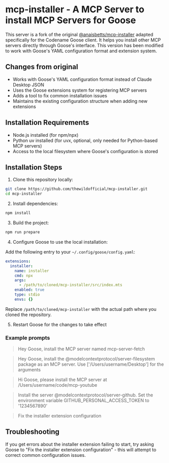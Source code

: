 # mcp-installer - A MCP Server to install MCP Servers for Goose

This server is a fork of the original [@anaisbetts/mcp-installer](https://github.com/anaisbetts/mcp-installer) adapted specifically for the Codename Goose client. It helps you install other MCP servers directly through Goose's interface. This version has been modified to work with Goose's YAML configuration format and extension system.

## Changes from original
- Works with Goose's YAML configuration format instead of Claude Desktop JSON
- Uses the Goose extensions system for registering MCP servers
- Adds a tool to fix common installation issues
- Maintains the existing configuration structure when adding new extensions

## Installation Requirements
- Node.js installed (for npm/npx)
- Python uv installed (for uvx, optional, only needed for Python-based MCP servers)
- Access to the local filesystem where Goose's configuration is stored

## Installation Steps

1. Clone this repository locally:
```bash
git clone https://github.com/thewildofficial/mcp-installer.git
cd mcp-installer
```

2. Install dependencies:
```bash
npm install
```

3. Build the project:
```bash
npm run prepare
```

4. Configure Goose to use the local installation:
   
Add the following entry to your `~/.config/goose/config.yaml`:

```yaml
extensions:
  installer:
    name: installer
    cmd: npx
    args:
      - /path/to/cloned/mcp-installer/src/index.mts
    enabled: true
    type: stdio
    envs: {}
```

Replace `/path/to/cloned/mcp-installer` with the actual path where you cloned the repository.

5. Restart Goose for the changes to take effect

### Example prompts

> Hey Goose, install the MCP server named mcp-server-fetch

> Hey Goose, install the @modelcontextprotocol/server-filesystem package as an MCP server. Use ['/Users/username/Desktop'] for the arguments

> Hi Goose, please install the MCP server at /Users/username/code/mcp-youtube

> Install the server @modelcontextprotocol/server-github. Set the environment variable GITHUB_PERSONAL_ACCESS_TOKEN to '1234567890'

> Fix the installer extension configuration

## Troubleshooting

If you get errors about the installer extension failing to start, try asking Goose to "Fix the installer extension configuration" - this will attempt to correct common configuration issues.
